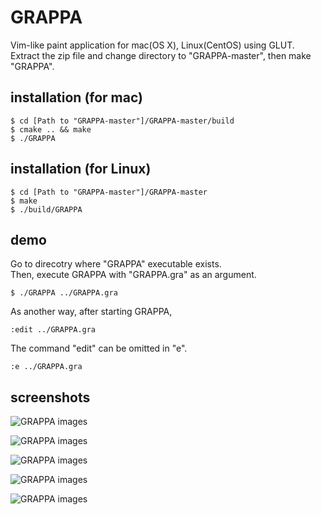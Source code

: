 # GRAPPA
Vim-like paint application for mac(OS X), Linux(CentOS) using GLUT.         
Extract the zip file and change directory to "GRAPPA-master", then make "GRAPPA".     

## installation (for mac)
```bash:bash
$ cd [Path to "GRAPPA-master"]/GRAPPA-master/build
$ cmake .. && make
$ ./GRAPPA
```

## installation (for Linux)
```bash:bash
$ cd [Path to "GRAPPA-master"]/GRAPPA-master
$ make
$ ./build/GRAPPA
```

## demo
Go to direcotry where "GRAPPA" executable exists.     
Then, execute GRAPPA with "GRAPPA.gra" as an argument.
```bash:bash
$ ./GRAPPA ../GRAPPA.gra
```
As another way, after starting GRAPPA,
```vim:grappa consol
:edit ../GRAPPA.gra
```
The command "edit" can be omitted in "e".
```vim:grappa consol
:e ../GRAPPA.gra
```

## screenshots
![GRAPPA images](https://github.com/szkny/GRAPPA/wiki/images/movie4.gif)

![GRAPPA images](https://github.com/szkny/GRAPPA/wiki/images/movie2.gif)

![GRAPPA images](https://github.com/szkny/GRAPPA/wiki/images/GRAPPA_screenshot2.png)

![GRAPPA images](https://github.com/szkny/GRAPPA/wiki/images/GRAPPA_screenshot.png)

![GRAPPA images](https://github.com/szkny/GRAPPA/wiki/images/OctoCat.png)
